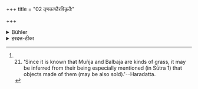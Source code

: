 +++
title = "02 तृणकाष्ठैरविकृतैः"

+++

<details><summary>Bühler</summary>

2. And with (other kinds of) grass and wood which have not been worked up (into objects of use). [^1] 


[^1]:  21. 'Since it is known that Muñja and Balbaja are kinds of grass, it may be inferred from their being especially mentioned (in Sūtra 1) that objects made of them (may be also sold).'--Haradatta.
</details>

<details><summary>हरदत्त-टीका</summary>

## सूत्रम्
तृणकाष्ठैरविकृतैः ॥२॥  
### टिप्पनी
तृणानां विकारो रज्ज्वादिभावः । काष्ठानां विकारः स्थूणादिभावः । तृणत्वादेव सिद्धे मुञ्जबल्वजग्रहणं विकारार्थम् ॥ २॥
</details>

